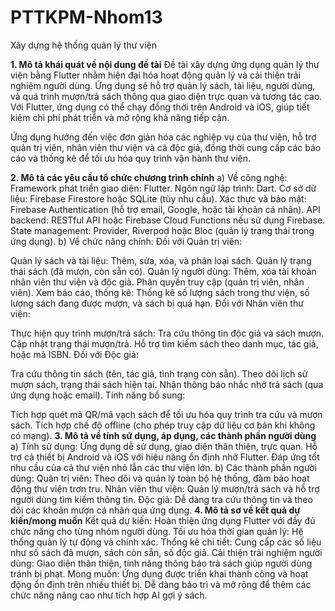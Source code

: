 # PTTKPM-Nhom13
Xây dựng hệ thống quản lý thư viện

**1. Mô tả khái quát về nội dung đề tài**
Đề tài xây dựng ứng dụng quản lý thư viện bằng Flutter nhằm hiện đại hóa hoạt động quản lý và cải thiện trải nghiệm người dùng. Ứng dụng sẽ hỗ trợ quản lý sách, tài liệu, người dùng, và quá trình mượn/trả sách thông qua giao diện trực quan và tương tác cao. Với Flutter, ứng dụng có thể chạy đồng thời trên Android và iOS, giúp tiết kiệm chi phí phát triển và mở rộng khả năng tiếp cận.

Ứng dụng hướng đến việc đơn giản hóa các nghiệp vụ của thư viện, hỗ trợ quản trị viên, nhân viên thư viện và cả độc giả, đồng thời cung cấp các báo cáo và thống kê để tối ưu hóa quy trình vận hành thư viện.

**2. Mô tả các yêu cầu tổ chức chương trình chính**
a) Về công nghệ:
Framework phát triển giao diện: Flutter.
Ngôn ngữ lập trình: Dart.
Cơ sở dữ liệu: Firebase Firestore hoặc SQLite (tùy nhu cầu).
Xác thực và bảo mật: Firebase Authentication (hỗ trợ email, Google, hoặc tài khoản cá nhân).
API backend: RESTful API hoặc Firebase Cloud Functions nếu sử dụng Firebase.
State management: Provider, Riverpod hoặc Bloc (quản lý trạng thái trong ứng dụng).
b) Về chức năng chính:
Đối với Quản trị viên:

Quản lý sách và tài liệu:
Thêm, sửa, xóa, và phân loại sách.
Quản lý trạng thái sách (đã mượn, còn sẵn có).
Quản lý người dùng:
Thêm, xóa tài khoản nhân viên thư viện và độc giả.
Phân quyền truy cập (quản trị viên, nhân viên).
Xem báo cáo, thống kê:
Thống kê số lượng sách trong thư viện, số lượng sách đang được mượn, và sách bị quá hạn.
Đối với Nhân viên thư viện:

Thực hiện quy trình mượn/trả sách:
Tra cứu thông tin độc giả và sách mượn.
Cập nhật trạng thái mượn/trả.
Hỗ trợ tìm kiếm sách theo danh mục, tác giả, hoặc mã ISBN.
Đối với Độc giả:

Tra cứu thông tin sách (tên, tác giả, tình trạng còn sẵn).
Theo dõi lịch sử mượn sách, trạng thái sách hiện tại.
Nhận thông báo nhắc nhở trả sách (qua ứng dụng hoặc email).
Tính năng bổ sung:

Tích hợp quét mã QR/mã vạch sách để tối ưu hóa quy trình tra cứu và mượn sách.
Tích hợp chế độ offline (cho phép truy cập dữ liệu cơ bản khi không có mạng).
**3. Mô tả về tính sử dụng, áp dụng, các thành phần người dùng**
a) Tính sử dụng:
Ứng dụng dễ sử dụng, giao diện thân thiện, trực quan.
Hỗ trợ cả thiết bị Android và iOS với hiệu năng ổn định nhờ Flutter.
Đáp ứng tốt nhu cầu của cả thư viện nhỏ lẫn các thư viện lớn.
b) Các thành phần người dùng:
Quản trị viên:
Theo dõi và quản lý toàn bộ hệ thống, đảm bảo hoạt động thư viện trơn tru.
Nhân viên thư viện:
Quản lý mượn/trả sách và hỗ trợ người dùng tìm kiếm thông tin.
Độc giả:
Dễ dàng tra cứu thông tin và theo dõi các khoản mượn cá nhân qua ứng dụng.
**4. Mô tả sơ về kết quả dự kiến/mong muốn**
Kết quả dự kiến:
Hoàn thiện ứng dụng Flutter với đầy đủ chức năng cho từng nhóm người dùng.
Tối ưu hóa thời gian quản lý:
Hệ thống quản lý tự động và chính xác.
Thống kê chi tiết:
Cung cấp các số liệu như số sách đã mượn, sách còn sẵn, số độc giả.
Cải thiện trải nghiệm người dùng:
Giao diện thân thiện, tính năng thông báo trả sách giúp người dùng tránh bị phạt.
Mong muốn:
Ứng dụng được triển khai thành công và hoạt động ổn định trên nhiều thiết bị.
Dễ dàng bảo trì và mở rộng để thêm các chức năng nâng cao như tích hợp AI gợi ý sách.






